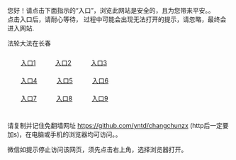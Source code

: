 您好！请点击下面指示的“入口”，浏览此网站是安全的，且为您带来平安。。 <br/>
点击入口后，请耐心等待， 过程中可能会出现无法打开的提示，请忽略，最终会进入网站. </br>

法轮大法在长春<br/>
<div style="padding:10px"><a style="margin:20px" target="_blank" href="https://d14xprg94kcbu5.cloudfront.net/2Qpsp?fchujct" id="ccLink1" rel="nofollow">入口1</a> <a target="_blank" style="margin:20px" href="https://d1tmpc9mx2096.cloudfront.net/2Qpsp?xmvtt" id="ccLink2" rel="nofollow">入口2</a> <a style="margin:20px" target="_blank" href="https://d3nybz5fpwg4u8.cloudfront.net/2Qpsp?tgzar" id="ccLink3" rel="nofollow">入口3</a></div>

<div style="padding:10px" ><a style="margin:20px" target="_blank" href="https://d14xprg94kcbu5.cloudfront.net/2Qpsp?fchujct" id="ccLink4" rel="nofollow">入口4</a> <a style="margin:20px" href="https://d1tmpc9mx2096.cloudfront.net/2Qpsp?xmvtt" target="_blank" id="ccLink5" rel="nofollow">入口5</a> <a style="margin:20px" href="https://d3nybz5fpwg4u8.cloudfront.net/2Qpsp?tgzar" target="_blank" id="ccLink6" rel="nofollow">入口6</a></div>

<div style="padding:10px"><a style="margin:20px" target="_blank" href="https://d14xprg94kcbu5.cloudfront.net/2Qpsp?fchujct" id="ccLink7" rel="nofollow">入口7</a> <a style="margin:20px" href="https://d1tmpc9mx2096.cloudfront.net/2Qpsp?xmvtt" target="_blank" id="ccLink8" rel="nofollow">入口8</a> <a style="margin:20px" target="_blank" href="https://d3nybz5fpwg4u8.cloudfront.net/2Qpsp?tgzar" id="ccLink9" rel="nofollow">入口9</a></div>

<br/>



请复制并记住免翻墙网址 https://github.com/yntd/changchunzx (http后一定要加s)，在电脑或手机的浏览器均可访问。。<br/>

微信如提示停止访问该网页，须先点击右上角，选择浏览器打开。
